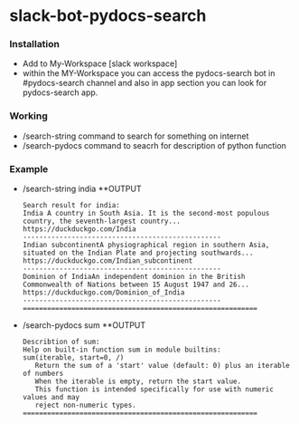 # slack-bot-pydocs-search
###  Installation
- Add to My-Workspace [slack workspace]
- within the MY-Workspace you can access the pydocs-search bot in #pydocs-search channel and also in app section you can look for pydocs-search app.
### Working
- /search-string command to search for something on internet
- /search-pydocs command to seacrh for description of python function
### Example
 - /search-string india 
     **OUTPUT
     
       Search result for india:
       India A country in South Asia. It is the second-most populous country, the seventh-largest country...
       https://duckduckgo.com/India
       -------------------------------------------------
       Indian subcontinentA physiographical region in southern Asia, situated on the Indian Plate and projecting southwards...
       https://duckduckgo.com/Indian_subcontinent
       -------------------------------------------------
       Dominion of IndiaAn independent dominion in the British Commonwealth of Nations between 15 August 1947 and 26...
       https://duckduckgo.com/Dominion_of_India
       -------------------------------------------------
       ==========================================================
- /search-pydocs sum
    **OUTPUT
    
      Describtion of sum:
      Help on built-in function sum in module builtins:
      sum(iterable, start=0, /)
         Return the sum of a 'start' value (default: 0) plus an iterable of numbers
         When the iterable is empty, return the start value.
         This function is intended specifically for use with numeric values and may
         reject non-numeric types.
      ==========================================================

